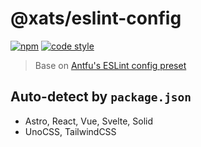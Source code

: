 # @xats/eslint-config

[![npm](https://img.shields.io/npm/v/@xats/eslint-config?color=444&label=)](https://npmjs.com/package/@xats/eslint-config)
[![code style](https://antfu.me/badge-code-style.svg)](https://github.com/antfu/eslint-config)


> Base on [Antfu's ESLint config preset](https://github.com/antfu/eslint-config)


## Auto-detect by `package.json`

- Astro, React, Vue, Svelte, Solid
- UnoCSS, TailwindCSS
